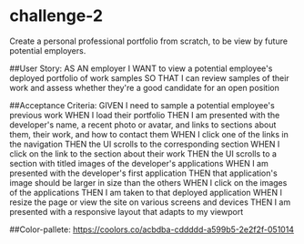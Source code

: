 # challenge-2
Create a personal professional portfolio from scratch, to be view by future potential employers.

##User Story:
AS AN employer
I WANT to view a potential employee's deployed portfolio of work samples
SO THAT I can review samples of their work and assess whether they're a good candidate for an open position

##Acceptance Criteria:
GIVEN I need to sample a potential employee's previous work
WHEN I load their portfolio
THEN I am presented with the developer's name, a recent photo or avatar, and links to sections about them, their work, and how to contact them
WHEN I click one of the links in the navigation
THEN the UI scrolls to the corresponding section
WHEN I click on the link to the section about their work
THEN the UI scrolls to a section with titled images of the developer's applications
WHEN I am presented with the developer's first application
THEN that application's image should be larger in size than the others
WHEN I click on the images of the applications
THEN I am taken to that deployed application
WHEN I resize the page or view the site on various screens and devices
THEN I am presented with a responsive layout that adapts to my viewport

##Color-pallete: 
https://coolors.co/acbdba-cddddd-a599b5-2e2f2f-051014